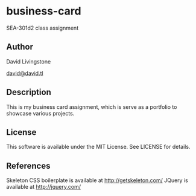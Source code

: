 # business-card

SEA-301d2 class assignment

## Author
David Livingstone

david@david.tl

## Description
This is my business card assignment, which is serve as a portfolio to showcase various projects.

## License
This software is available under the MIT License. See LICENSE for details.

## References
Skeleton CSS boilerplate is available at http://getskeleton.com/
JQuery is available at http://jquery.com/
